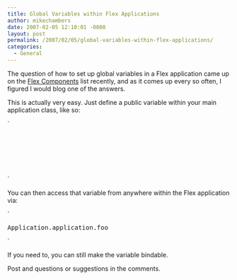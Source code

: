 ```yaml
---
title: Global Variables within Flex Applications
author: mikechambers
date: 2007-02-05 12:10:01 -0800
layout: post
permalink: /2007/02/05/global-variables-within-flex-applications/
categories:
  - General
---
```



The question of how to set up global variables in a Flex application came up on the [Flex Components][1] list recently, and as it comes up every so often, I figured I would blog one of the answers.

This is actually very easy. Just define a public variable within your main application class, like so:  
<!--more-->

  
`
<pre><?xml version="1.0" encoding="utf-8"?>
<mx:Application xmlns:mx="http://www.adobe.com/2006/mxml" layout="absolute">
	<mx:Script>
		<![CDATA[
			public var foo:String = "bar";
		]]>
	</mx:Script>
</mx:Application></pre>
<p>`

You can then access that variable from anywhere within the Flex application via:

`
<pre>Application.application.foo</pre>
<p>`

If you need to, you can still make the variable bindable.

Post and questions or suggestions in the comments.

 [1]: http://tech.groups.yahoo.com/group/flexcomponents/